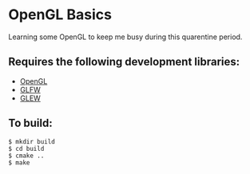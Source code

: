 OpenGL Basics
=============

Learning some OpenGL to keep me busy during this quarentine period.

Requires the following development libraries:
---------------------------------------------
- [OpenGL](https://www.khronos.org/opengl/wiki/Getting_Started/)
- [GLFW](https://glfw.org)
- [GLEW](https://github.com/nigels-com/glew)

To build:
---------
```
$ mkdir build
$ cd build
$ cmake ..
$ make
```

